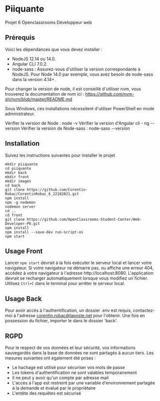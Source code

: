 # Piiquante

Projet 6 Openclassrooms Développeur web

## Prérequis 

Voici les dépendances que vous devez installer :
- NodeJS 12.14 ou 14.0.
- Angular CLI 7.0.2.
- node-sass : Assurez-vous d'utiliser la version correspondante à NodeJS. 
Pour Node 14.0 par exemple, vous avez besoin de node-sass dans la version 4.14+.

Pour changer la version de node, il est conseillé d'utiliser nvm, vous trouverez la documentation de nvm ici : https://github.com/nvm-sh/nvm/blob/master/README.md

Sous Windows, ces installations nécessitent d'utiliser PowerShell en mode administrateur.

Vérifier la version de Node : node -v
Vérifier la version d'Angular cli - ng --version
Vérifier la version de Node-sass : node-sass --version

## Installation

Suivez les instructions suivantes pour installer le projet

```
mkdir piiquante
cd piiquante
mkdir back
mkdir front
mkdir images
cd back
git clone https://github.com/Corentin-Robac/CorentinRobac_6_22102021.git
npm install
npm -g nodemon
nodemon server
cd ..
cd front
git clone https://github.com/OpenClassrooms-Student-Center/Web-Developer-P6.git
npm install
npm install --save-dev run-script-os
npm start
```

## Usage Front

Lancer `npm start` devrait à la fois exécuter le serveur local et lancer votre navigateur.
Si votre navigateur ne démarre pas, ou affiche une erreur 404, accédez à votre navigateur à l'adresse http://localhost:8080.
L'application devrait se recharger automatiquement lorsque vous modifiez un fichier.
Utilisez `Ctrl+C` dans le terminal pour arrêter le serveur local.

## Usage Back

Pour avoir accès à l'authentification, un dossier .env est requis, contactez-moi à l'adresse corentin.robac@laposte.net pour l'obtenir.
Une fois en possession du fichier, importer le dans le dossier 'back'.

## RGPD

Pour le respect de vos données et leur sécurité, vos informations sauvegardés dans la base de données ne sont partagés à aucun tiers.
Les mesures suivantes ont également été prises : 
 - Le hachage est utilisé pour sécuriser vos mots de passe
 - Les tokens d'authentification ne sont valables temporairement
 - Il ne peut y avoir qu'un compte par adresse mail 
 - L'accès à l'app est restreint par une variable d'environnement partagée à la demande et évalué par le propriétaire
 - L'entête des requêtes est sécurisé
 